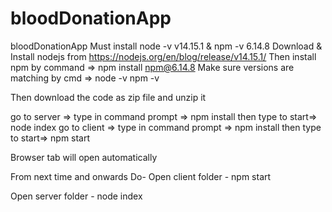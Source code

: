 # bloodDonationApp

bloodDonationApp
Must install
node -v v14.15.1 & npm -v 6.14.8
Download & Install nodejs from https://nodejs.org/en/blog/release/v14.15.1/
Then install npm by command => npm install npm@6.14.8
Make sure versions are matching by cmd => node -v npm -v

Then download the code as zip file and unzip it

go to server => type in command prompt => npm install 
then type to start=> node index 
go to client => type in command prompt => npm install 
then type to start=> npm start

Browser tab will open automatically


From next time and onwards Do-
Open client folder 
    - npm start

Open server folder
    - node index
